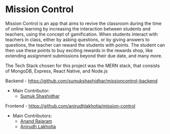 # Mission Control

Mission Control is an app that aims to revive the classroom during the time of online learning by increasing the interaction between students and teachers, using the concept of gamification. When students interact with teachers in class, either by asking questions, or by giving answers to questions, the teacher can reward the students with points. The student can then use these points to buy exciting rewards in the rewards shop, like extending assignment submissions beyond their due date, and many more.

The Tech Stack chosen for this project was the MERN stack, that consists of MongoDB, Express, React Native, and Node.js

Backend - https://github.com/sumukshashidhar/missioncontrol-backend
- Main Contributor:
  - [Sumuk Shashidhar](https://github.com/sumukshashidhar/)

Frontend - https://github.com/anirudhlakhotia/mission-control
- Main Contributors:
  - [Anand Rajaram](https://github.com/anandrajaram21/)
  - [Anirudh Lakhotia](https://github.com/anirudhlakhotia/)
